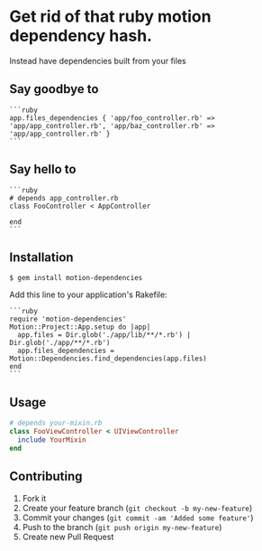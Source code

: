 # Get rid of that ruby motion dependency hash.
 
Instead have dependencies built from
your files

## Say goodbye to

    ```ruby
    app.files_dependencies { 'app/foo_controller.rb' => 'app/app_controller.rb', 'app/baz_controller.rb' => 'app/app_controller.rb' }
    ```
## Say hello to

    ```ruby
    # depends app_controller.rb
    class FooController < AppController
    
    end
    ```


## Installation

    $ gem install motion-dependencies

Add this line to your application's Rakefile:

    ```ruby
    require 'motion-dependencies'
    Motion::Project::App.setup do |app|
      app.files = Dir.glob('./app/lib/**/*.rb') | Dir.glob('./app/**/*.rb') 
      app.files_dependencies = Motion::Dependencies.find_dependencies(app.files)
    end
    ```


## Usage
    
```ruby
# depends your-mixin.rb
class FooViewController < UIViewController
  include YourMixin
end
```

## Contributing

1. Fork it
2. Create your feature branch (`git checkout -b my-new-feature`)
3. Commit your changes (`git commit -am 'Added some feature'`)
4. Push to the branch (`git push origin my-new-feature`)
5. Create new Pull Request
